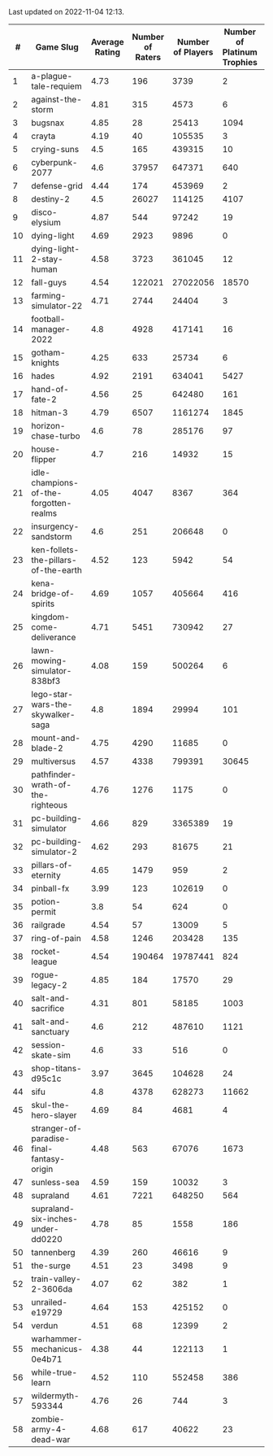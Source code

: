 Last updated on 2022-11-04 12:13.


|#|Game Slug|Average Rating|Number of Raters|Number of Players|Number of Platinum Trophies|Max Rarity (%)|
|---|---|---|---|---|---|---|
|1|a-plague-tale-requiem|4.73|196|3739|2|92|
|2|against-the-storm|4.81|315|4573|6|9|
|3|bugsnax|4.85|28|25413|1094|97|
|4|crayta|4.19|40|105535|3|23|
|5|crying-suns|4.5|165|439315|10|65|
|6|cyberpunk-2077|4.6|37957|647371|640|61|
|7|defense-grid|4.44|174|453969|2|80|
|8|destiny-2|4.5|26027|114125|4107|96|
|9|disco-elysium|4.87|544|97242|19|28|
|10|dying-light|4.69|2923|9896|0|96|
|11|dying-light-2-stay-human|4.58|3723|361045|12|0.6|
|12|fall-guys|4.54|122021|27022056|18570|3|
|13|farming-simulator-22|4.71|2744|24404|3|81|
|14|football-manager-2022|4.8|4928|417141|16|49|
|15|gotham-knights|4.25|633|25734|6|34|
|16|hades|4.92|2191|634041|5427|89|
|17|hand-of-fate-2|4.56|25|642480|161|72|
|18|hitman-3|4.79|6507|1161274|1845|48|
|19|horizon-chase-turbo|4.6|78|285176|97|83|
|20|house-flipper|4.7|216|14932|15|93|
|21|idle-champions-of-the-forgotten-realms|4.05|4047|8367|364|1|
|22|insurgency-sandstorm|4.6|251|206648|0|7|
|23|ken-follets-the-pillars-of-the-earth|4.52|123|5942|54|52|
|24|kena-bridge-of-spirits|4.69|1057|405664|416|94|
|25|kingdom-come-deliverance|4.71|5451|730942|27|30|
|26|lawn-mowing-simulator-838bf3|4.08|159|500264|6|89|
|27|lego-star-wars-the-skywalker-saga|4.8|1894|29994|101|98|
|28|mount-and-blade-2|4.75|4290|11685|0|25|
|29|multiversus|4.57|4338|799391|30645|79|
|30|pathfinder-wrath-of-the-righteous|4.76|1276|1175|0|0.2|
|31|pc-building-simulator|4.66|829|3365389|19|48|
|32|pc-building-simulator-2|4.62|293|81675|21|75|
|33|pillars-of-eternity|4.65|1479|959|2|79|
|34|pinball-fx|3.99|123|102619|0|86|
|35|potion-permit|3.8|54|624|0|98|
|36|railgrade|4.54|57|13009|5|98|
|37|ring-of-pain|4.58|1246|203428|135|97|
|38|rocket-league|4.54|190464|19787441|824|75|
|39|rogue-legacy-2|4.85|184|17570|29|0.2|
|40|salt-and-sacrifice|4.31|801|58185|1003|91|
|41|salt-and-sanctuary|4.6|212|487610|1121|83|
|42|session-skate-sim|4.6|33|516|0|21|
|43|shop-titans-d95c1c|3.97|3645|104628|24|98|
|44|sifu|4.8|4378|628273|11662|96|
|45|skul-the-hero-slayer|4.69|84|4681|4|96|
|46|stranger-of-paradise-final-fantasy-origin|4.48|563|67076|1673|98|
|47|sunless-sea|4.59|159|10032|3|37|
|48|supraland|4.61|7221|648250|564|99|
|49|supraland-six-inches-under-dd0220|4.78|85|1558|186|99|
|50|tannenberg|4.39|260|46616|9|84|
|51|the-surge|4.51|23|3498|9|94|
|52|train-valley-2-3606da|4.07|62|382|1|88|
|53|unrailed-e19729|4.64|153|425152|0|0.9|
|54|verdun|4.51|68|12399|2|71|
|55|warhammer-mechanicus-0e4b71|4.38|44|122113|1|22|
|56|while-true-learn|4.52|110|552458|386|93|
|57|wildermyth-593344|4.76|26|744|3|90|
|58|zombie-army-4-dead-war|4.68|617|40622|23|66|
